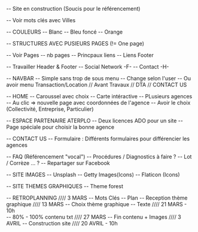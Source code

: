 -- Site en construction (Soucis pour le référencement)

-- Voir mots clés avec Villes

-- COULEURS
    -- Blanc
    -- Bleu foncé
    -- Orange

-- STRUCTURES AVEC PUSIEURS PAGES (!= One page)

-- Voir Pages
    -- nb pages
    -- Princpaux liens
    -- Liens Footer

-- Travailler Header & Footer
    -- Social Network -F-
    -- Contact -H-

-- NAVBAR
    -- Simple sans trop de sous menu
    -- Change selon l'user
    -- Ou avoir menu Transaction/Location // Avant Travaux // DTA // CONTACT US

-- HOME
    -- Caroussel avec choix 
    -- Carte intéractive
        -- PLusieurs agences
        -- Au clic => nouvelle page avec coordonnées de l'agence
    -- Avoir le choix (Collectivité, Entreprise, Particulier)

-- ESPACE PARTENAIRE ATERPLO
    -- Deux licences ADO pour un site
    -- Page spéciale pour choisir la bonne agence

-- CONTACT US
    -- Formulaire : Différents formulaires pour différencier les agences

-- FAQ (Référencement "vocal")
    -- Procédures / Diagnostics à faire ?
    -- Lot / Corrèze ... ?
    -- Repartager sur Facebook

-- SITE IMAGES
    -- Unsplash
    -- Getty Images(Icons)
    -- Flaticon (Icons)

-- SITE THEMES GRAPHIQUES
    -- Theme forest

-- RETROPLANNING
    //// 3 MARS
    -- Mots Clés
    -- Plan
    -- Reception thème graphique
    //// 13 MARS
    -- Choix thème graphique
    -- Texte
    //// 21 MARS - 10h  
    -- 80% - 100% contenu txt
    //// 27 MARS
    -- Fin contenu + Images
    //// 3 AVRIL
    -- Construction site 
    //// 20 AVRIL - 10h
